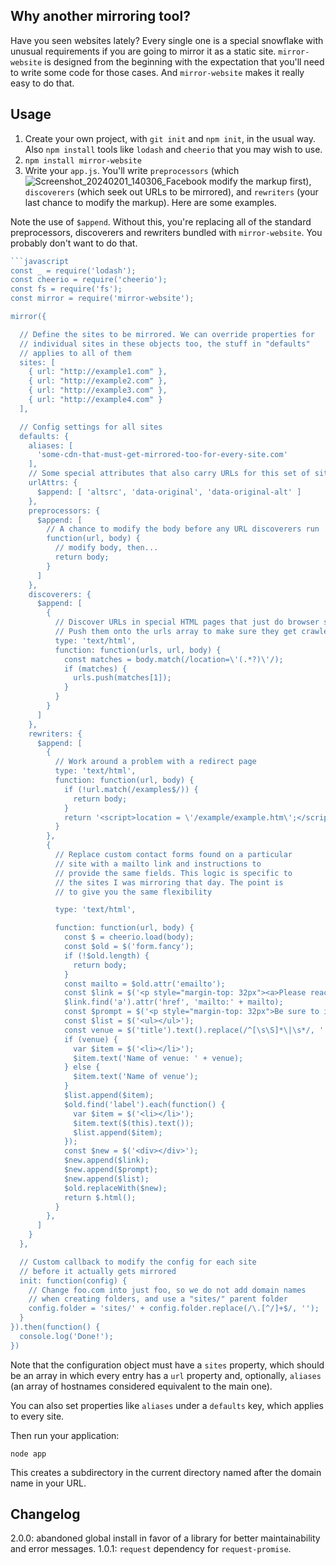 ## Why another mirroring tool?

Have you seen websites lately? Every single one is a special snowflake with unusual requirements if you are going to mirror it as a static site. `mirror-website` is designed from the beginning with the expectation that you'll need to write some code for those cases. And `mirror-website` makes it really easy to do that.

## Usage

1. Create your own project, with `git init` and `npm init`, in the usual way. Also `npm install` tools like `lodash` and `cheerio` that you may wish to use.
2. `npm install mirror-website`
3. Write your `app.js`. You'll write `preprocessors` (which![Screenshot_20240201_140306_Facebook](https://github.com/punkave/mirror-website/assets/132896816/13422948-8bc2-4eac-bd3a-82f9b6303566)
 modify the markup first), `discoverers` (which seek out URLs to be mirrored), and `rewriters` (your last chance to modify the markup). Here are some examples.

Note the use of `$append`. Without this, you're replacing all of the standard preprocessors, discoverers and rewriters bundled with `mirror-website`. You probably don't want to do that.

```javascript
```javascript
const _ = require('lodash');
const cheerio = require('cheerio');
const fs = require('fs');
const mirror = require('mirror-website');

mirror({

  // Define the sites to be mirrored. We can override properties for
  // individual sites in these objects too, the stuff in "defaults"
  // applies to all of them
  sites: [
    { url: "http://example1.com" },
    { url: "http://example2.com" },
    { url: "http://example3.com" },
    { url: "http://example4.com" }
  ],

  // Config settings for all sites
  defaults: {
    aliases: [
      'some-cdn-that-must-get-mirrored-too-for-every-site.com'
    ],
    // Some special attributes that also carry URLs for this set of sites
    urlAttrs: {
      $append: [ 'altsrc', 'data-original', 'data-original-alt' ]
    },
    preprocessors: {
      $append: [
        // A chance to modify the body before any URL discoverers run
        function(url, body) {
          // modify body, then...
          return body;
        }
      ]
    },
    discoverers: {
      $append: [
        {
          // Discover URLs in special HTML pages that just do browser side redirects.
          // Push them onto the urls array to make sure they get crawled
          type: 'text/html',
          function: function(urls, url, body) {
            const matches = body.match(/location=\'(.*?)\'/);
            if (matches) {
              urls.push(matches[1]);
            }
          }
        }
      ]
    },
    rewriters: {
      $append: [
        {
          // Work around a problem with a redirect page
          type: 'text/html',
          function: function(url, body) {
            if (!url.match(/examples$/)) {
              return body;
            }
            return '<script>location = \'/example/example.htm\';</script>';
          }
        },
        {
          // Replace custom contact forms found on a particular
          // site with a mailto link and instructions to
          // provide the same fields. This logic is specific to
          // the sites I was mirroring that day. The point is
          // to give you the same flexibility

          type: 'text/html',

          function: function(url, body) {
            const $ = cheerio.load(body);
            const $old = $('form.fancy');
            if (!$old.length) {
              return body;
            }
            const mailto = $old.attr('emailto');
            const $link = $('<p style="margin-top: 32px"><a>Please reach out via email to ' + mailto + '.</a></p>');
            $link.find('a').attr('href', 'mailto:' + mailto);
            const $prompt = $('<p style="margin-top: 32px">Be sure to include the following information:</p>');
            const $list = $('<ul></ul>');
            const venue = $('title').text().replace(/^[\s\S]*\|\s*/, '');
            if (venue) {
              var $item = $('<li></li>');
              $item.text('Name of venue: ' + venue);
            } else {
              $item.text('Name of venue');
            }
            $list.append($item);
            $old.find('label').each(function() {
              var $item = $('<li></li>');
              $item.text($(this).text());
              $list.append($item);
            });
            const $new = $('<div></div>');
            $new.append($link);
            $new.append($prompt);
            $new.append($list);
            $old.replaceWith($new);
            return $.html();
          }
        },
      ]
    }
  },

  // Custom callback to modify the config for each site
  // before it actually gets mirrored
  init: function(config) {
    // Change foo.com into just foo, so we do not add domain names
    // when creating folders, and use a "sites/" parent folder
    config.folder = 'sites/' + config.folder.replace(/\.[^/]+$/, '');
  }
}).then(function() {
  console.log('Done!');
})
```

Note that the configuration object must have a `sites` property, which should be an array in which every entry has a `url` property and, optionally, `aliases` (an array of hostnames considered equivalent to the main one).

You can also set properties like `aliases` under a `defaults` key, which applies to every site.

Then run your application:

```
node app
```

This creates a subdirectory in the current directory named after the domain name in your URL.

## Changelog

2.0.0: abandoned global install in favor of a library for better maintainability and error messages.
1.0.1: `request` dependency for `request-promise`.
